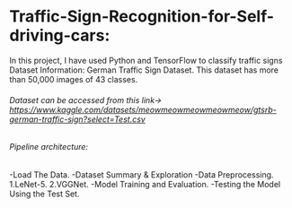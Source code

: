 # Traffic-Sign-Recognition-for-Self-driving-cars:

In this project, I have used Python and TensorFlow to classify traffic signs
Dataset Information: German Traffic Sign Dataset.
This dataset has more than 50,000 images of 43 classes.
###### Dataset can be accessed from this link-> https://www.kaggle.com/datasets/meowmeowmeowmeowmeow/gtsrb-german-traffic-sign?select=Test.csv

###### Pipeline architecture:
-Load The Data.
-Dataset Summary & Exploration
-Data Preprocessing.
         1.LeNet-5.
         2.VGGNet.
-Model Training and Evaluation.
-Testing the Model Using the Test Set.
